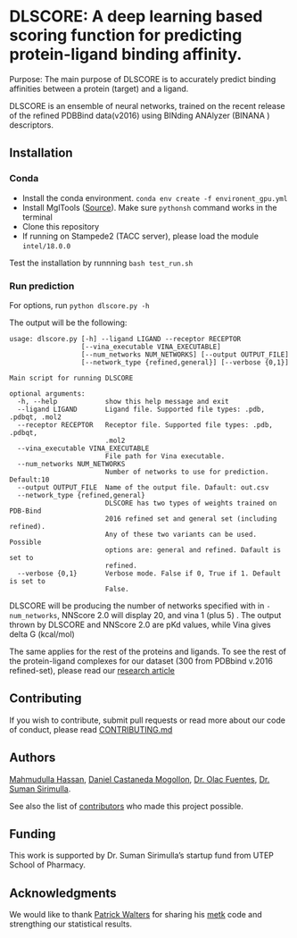 # DLSCORE: A deep learning based scoring function for predicting protein-ligand binding affinity.

Purpose: The main purpose of DLSCORE is to accurately predict binding affinities between a protein (target) and a ligand. 

DLSCORE is an ensemble of neural networks, trained on the recent release of the refined PDBBind data(v2016) using BINding ANAlyzer (BINANA ) descriptors. 


## Installation 

### Conda

- Install the conda environment. `conda env create -f environent_gpu.yml`
- Install MglTools (<a target='_blank' href='http://mgltools.scripps.edu/downloads'>Source</a>). Make sure `pythonsh` command works in the terminal
- Clone this repository
- If running on Stampede2 (TACC server), please load the module `intel/18.0.0`

Test the installation by runnning `bash test_run.sh`

### Run prediction
For options, run `python dlscore.py -h`

The output will be the following:

```
usage: dlscore.py [-h] --ligand LIGAND --receptor RECEPTOR
                  [--vina_executable VINA_EXECUTABLE]
                  [--num_networks NUM_NETWORKS] [--output OUTPUT_FILE]
                  [--network_type {refined,general}] [--verbose {0,1}]

Main script for running DLSCORE

optional arguments:
  -h, --help            show this help message and exit
  --ligand LIGAND       Ligand file. Supported file types: .pdb, .pdbqt, .mol2
  --receptor RECEPTOR   Receptor file. Supported file types: .pdb, .pdbqt,
                        .mol2
  --vina_executable VINA_EXECUTABLE
                        File path for Vina executable.
  --num_networks NUM_NETWORKS
                        Number of networks to use for prediction. Default:10
  --output OUTPUT_FILE  Name of the output file. Dafault: out.csv
  --network_type {refined,general}
                        DLSCORE has two types of weights trained on PDB-Bind
                        2016 refined set and general set (including refined).
                        Any of these two variants can be used. Possible
                        options are: general and refined. Dafault is set to
                        refined.
  --verbose {0,1}       Verbose mode. False if 0, True if 1. Default is set to
                        False.
```

DLSCORE will be producing the number of networks specified with in `-num_networks`, NNScore 2.0 will display 20, and vina 1 (plus 5) . The output thrown by DLSCORE and NNScore 2.0 are pKd values, while Vina gives delta G (kcal/mol)

The same applies for the rest of the proteins and ligands. To see the rest of the protein-ligand complexes for our dataset (300 from PDBbind v.2016 refined-set), please read our [research article](https://doi.org/10.26434/chemrxiv.6159143.v1)



## Contributing

If you wish to contribute, submit pull requests or read more about our code of conduct, please read [CONTRIBUTING.md](https://github.com/sirimullalab/DLSCORE/blob/master/CONTRIBUTING.md)

## Authors

[Mahmudulla Hassan](https://github.com/hassanmohsin), [Daniel Castaneda Mogollon](https://github.com/dcastaneda5), [Dr. Olac Fuentes](http://www.cs.utep.edu/ofuentes/), [Dr. Suman Sirimulla](http://expertise.utep.edu/profiles/ssirimulla).

See also the list of [contributors](https://github.com/sirimullalab/DLSCORE/blob/master/contributors) who made this project possible.

## Funding
This work is supported by Dr. Suman Sirimulla’s startup fund from UTEP School of Pharmacy.

## Acknowledgments
We would like to thank [Patrick Walters](https://github.com/PatWalters) for sharing his [metk](https://github.com/PatWalters/metk) code and strengthing our statistical results.

